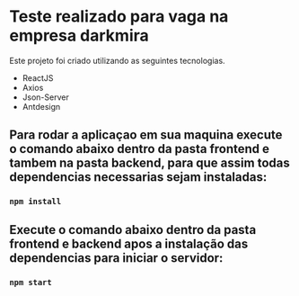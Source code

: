 # Teste realizado para vaga na empresa darkmira

Este projeto foi criado utilizando as seguintes tecnologias.
- ReactJS
- Axios
- Json-Server
- Antdesign

## Para rodar a aplicaçao em sua maquina execute o comando abaixo dentro da pasta frontend e tambem na pasta backend, para que assim todas dependencias necessarias sejam instaladas:

### `npm install`

## Execute o comando abaixo dentro da pasta frontend e backend apos a instalação das dependencias para iniciar o servidor:

### `npm start`